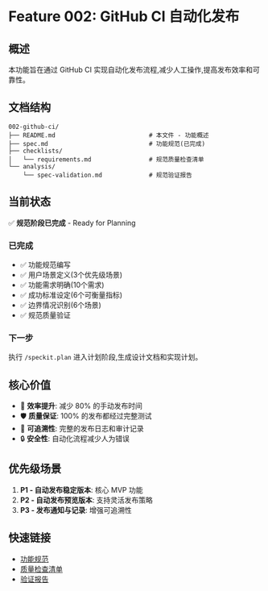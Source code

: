 # Feature 002: GitHub CI 自动化发布

## 概述

本功能旨在通过 GitHub CI 实现自动化发布流程,减少人工操作,提高发布效率和可靠性。

## 文档结构

```
002-github-ci/
├── README.md                          # 本文件 - 功能概述
├── spec.md                            # 功能规范(已完成)
├── checklists/
│   └── requirements.md                # 规范质量检查清单
└── analysis/
    └── spec-validation.md             # 规范验证报告
```

## 当前状态

✅ **规范阶段已完成** - Ready for Planning

### 已完成

- ✅ 功能规范编写
- ✅ 用户场景定义(3个优先级场景)
- ✅ 功能需求明确(10个需求)
- ✅ 成功标准设定(6个可衡量指标)
- ✅ 边界情况识别(6个场景)
- ✅ 规范质量验证

### 下一步

执行 `/speckit.plan` 进入计划阶段,生成设计文档和实现计划。

## 核心价值

- 🚀 **效率提升**: 减少 80% 的手动发布时间
- 🛡️ **质量保证**: 100% 的发布都经过完整测试
- 📝 **可追溯性**: 完整的发布日志和审计记录
- 🔒 **安全性**: 自动化流程减少人为错误

## 优先级场景

1. **P1 - 自动发布稳定版本**: 核心 MVP 功能
2. **P2 - 自动发布预览版本**: 支持灵活发布策略
3. **P3 - 发布通知与记录**: 增强可追溯性

## 快速链接

- [功能规范](./spec.md)
- [质量检查清单](./checklists/requirements.md)
- [验证报告](./analysis/spec-validation.md)
